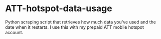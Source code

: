 # ATT-hotspot-data-usage
Python scraping script that retrieves how much data you've used and the date when it restarts. I use this with my prepaid ATT mobile hotspot account.
